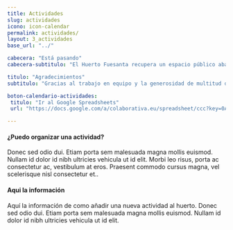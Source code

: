 ```yaml
---
title: Actividades
slug: actividades
icono: icon-calendar
permalink: actividades/
layout: 3_actividades
base_url: "../"

cabecera: "Está pasando"
cabecera-subtitulo: "El Huerto Fuesanta recupera un espacio público abandonado del barrio de la Fuensanta en Córdoba"

titulo: "Agradecimientos"
subtitulo: "Gracias al trabajo en equipo y la generosidad de multitud de personas, colectivos y asociaciones el solar abandonado del antiguo cine Fuensanta ha pasado a ser motivo de orgullo de los vecinos del barrio y un ejemplo de éxito de gestión ciudadana del espacio público en Córdoba"

boton-calendario-actividades:
 titulo: "Ir al Google Spreadsheets"
 url: "https://docs.google.com/a/colaborativa.eu/spreadsheet/ccc?key=0ApaZkqgevJCgdDNrM0RaX3RhaDEzVGhGcEo5allQaHc#gid=0"

---
```


#### ¿Puedo organizar una actividad?

Donec sed odio dui. Etiam porta sem malesuada magna mollis euismod. Nullam id dolor id nibh ultricies vehicula ut id elit. Morbi leo risus, porta ac consectetur ac, vestibulum at eros. Praesent commodo cursus magna, vel scelerisque nisl consectetur et..

#### Aqui la información

Aquí la información de como añadir una nueva actividad al huerto. Donec sed odio dui. Etiam porta sem malesuada magna mollis euismod. Nullam id dolor id nibh ultricies vehicula ut id elit.
